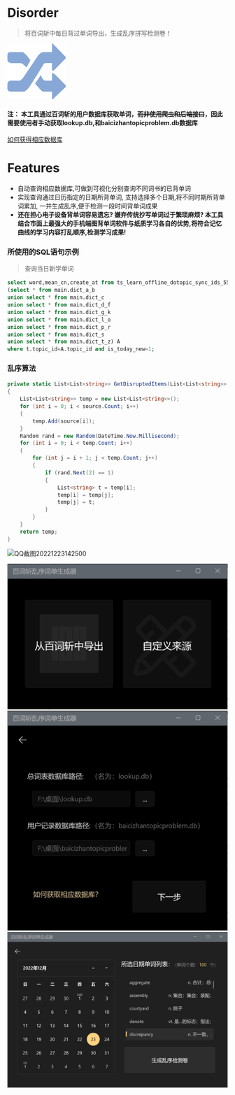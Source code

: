 # Disorder
> 将百词斩中每日背过单词导出，生成乱序拼写检测卷！

![](5.png)

#### 注： 本工具通过百词斩的用户数据库获取单词，~~而非使用爬虫和后端接口~~，因此需要使用者手动获取lookup.db,和baicizhantopicproblem.db数据库
[如何获得相应数据库](https://github.com/ewoifuoi/Disorder/issues/1)

# Features
- 自动查询相应数据库,可做到可视化分别查询不同词书的已背单词
- 实现查询通过日历指定的日期所背单词, 支持选择多个日期,将不同时期所背单词累加, 一并生成乱序,便于检测一段时间背单词成果
- **还在担心电子设备背单词容易遗忘? 嫌弃传统抄写单词过于繁琐麻烦? 本工具结合市面上最强大的手机端图背单词软件与纸质学习各自的优势,将符合记忆曲线的学习内容打乱顺序,检测学习成果!**

### 所使用的SQL语句示例
> 查询当日新学单词
```sql
select word,mean_cn,create_at from ts_learn_offline_dotopic_sync_ids_559 as t,
(select * from main.dict_a_b
union select * from main.dict_c
union select * from main.dict_d_f
union select * from main.dict_g_k
union select * from main.dict_l_o
union select * from main.dict_p_r
union select * from main.dict_s
union select * from main.dict_t_z) A
where t.topic_id=A.topic_id and is_today_new=1;
```
### 乱序算法
```csharp
private static List<List<string>> GetDisruptedItems(List<List<string>> source)
{
    List<List<string>> temp = new List<List<string>>();
    for (int i = 0; i < source.Count; i++)
    {
        temp.Add(source[i]);
    }
    Random rand = new Random(DateTime.Now.Millisecond);
    for (int i = 0; i < temp.Count; i++)
    {
        for (int j = i + 1; j < temp.Count; j++)
        {
            if (rand.Next(2) == 1)
            {
                List<string> t = temp[i];
                temp[i] = temp[j];
                temp[j] = t;
            }
        }
    }
    return temp;
}
```
![QQ截图20221223142500](https://user-images.githubusercontent.com/47176322/209283470-64b4fb1f-fba3-4fed-bc93-1d6a6d2eb35e.png)

![](1.png)
![](2.png)
![](3.png)
